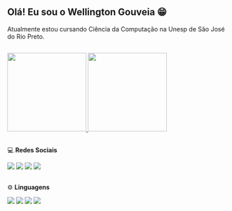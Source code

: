 ## Olá! Eu sou o Wellington Gouveia 😁

Atualmente estou cursando Ciência da Computação na Unesp de São José do Rio Preto.

##

 <div>
  <a href="https://github.com/WellingtonGouv">
  <img height="180em" src="https://github-readme-stats.vercel.app/api?username=WellingtonGouv&show_icons=true&theme=dracula&include_all_commits=true&count_private=true"/>
  <!--<img height="180em" src="https://github-readme-stats.vercel.app/api/top-langs/?username=WellingtonGouv&layout=compact&langs_count=7&theme=dracula"/>
  -->
   <img height="180em" src="https://github-readme-stats.vercel.app/api/top-langs/?username=WellingtonGouv&show_icons=true&theme=dracula&include_all_commits=true&count_private=true"/>
</a>
</div>
  
  ##
  💻 <strong> Redes Sociais </strong>
  
<div>
  <a href="https://twitter.com/WellGouv/" target="_blank"><img src="https://img.shields.io/badge/Twitter-1DA1F2?style=for-the-badge&logo=twitter&logoColor=white" target="_blank"></a>
  <a href="https://www.instagram.com/wellington_gouv/" target="_blank"><img src="https://img.shields.io/badge/-Instagram-%23E4405F?style=for-the-badge&logo=instagram&logoColor=white" target="_blank"></a>
  <a href="https://www.youtube.com/channel/UCDukRvN-dVFPsz0LUQJmxww" target="_blank"><img src="https://img.shields.io/badge/YouTube-FF0000?style=for-the-badge&logo=youtube&logoColor=white" target="_blank"></a>
  <a href="https://www.linkedin.com/in/wellington-reguera-gouveia-454637179/" target="_blank"><img src="https://img.shields.io/badge/-LinkedIn-%230077B5?style=for-the-badge&logo=linkedin&logoColor=white" target="_blank"></a> 
</div>

  ##
  ⚙ <strong> Linguagens </strong>
  <div>
    <img src="https://img.shields.io/badge/Python-14354C?style=for-the-badge&logo=python&logoColor=white" target="_blank">
    <img src="https://img.shields.io/badge/HTML5-E34F26?style=for-the-badge&logo=html5&logoColor=white" target="_blank">
    <img src="https://img.shields.io/badge/CSS3-1572B6?style=for-the-badge&logo=css3&logoColor=white" target="_blank">
    <img src="https://img.shields.io/badge/C-00599C?style=for-the-badge&logo=c&logoColor=white" target="_blank">
  </div>

